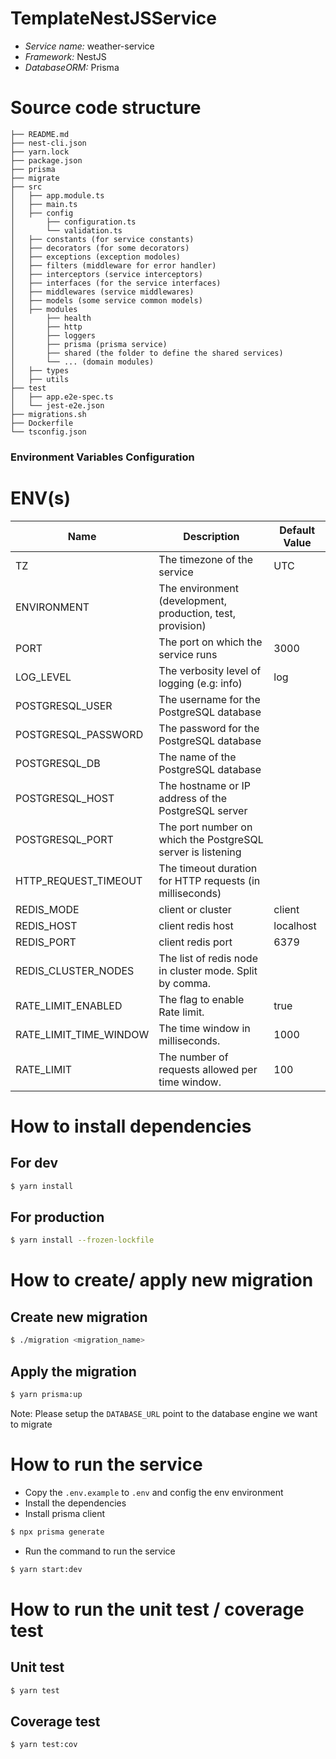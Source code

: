 # TemplateNestJSService

- _Service name:_ weather-service
- _Framework:_ NestJS
- _DatabaseORM:_ Prisma

# Source code structure

```
├── README.md
├── nest-cli.json
├── yarn.lock
├── package.json
├── prisma
├── migrate
├── src
│   ├── app.module.ts
│   ├── main.ts
│   ├── config
│       ├── configuration.ts
│       └── validation.ts
│   ├── constants (for service constants)
│   ├── decorators (for some decorators)
│   ├── exceptions (exception modoles)
│   ├── filters (middleware for error handler)
│   ├── interceptors (service interceptors)
│   ├── interfaces (for the service interfaces)
│   ├── middlewares (service middlewares)
│   ├── models (some service common models)
│   ├── modules
│       ├── health
│       ├── http
│       ├── loggers
│       ├── prisma (prisma service)
│       ├── shared (the folder to define the shared services)
│       └── ... (domain modules)
│   ├── types
│   ├── utils
├── test
│   ├── app.e2e-spec.ts
│   └── jest-e2e.json
├── migrations.sh
├── Dockerfile
└── tsconfig.json
```

### Environment Variables Configuration

# ENV(s)

| Name                   | Description                                                 | Default Value |
| ---------------------- | ----------------------------------------------------------- | ------------- |
| TZ                     | The timezone of the service                                 | UTC           |
| ENVIRONMENT            | The environment (development, production, test, provision)  |               |
| PORT                   | The port on which the service runs                          | 3000          |
| LOG_LEVEL              | The verbosity level of logging (e.g: info)                  | log           |
| POSTGRESQL_USER        | The username for the PostgreSQL database                    |               |
| POSTGRESQL_PASSWORD    | The password for the PostgreSQL database                    |               |
| POSTGRESQL_DB          | The name of the PostgreSQL database                         |               |
| POSTGRESQL_HOST        | The hostname or IP address of the PostgreSQL server         |               |
| POSTGRESQL_PORT        | The port number on which the PostgreSQL server is listening |               |
| HTTP_REQUEST_TIMEOUT   | The timeout duration for HTTP requests (in milliseconds)    |               |
| REDIS_MODE             | client or cluster                                           | client        |
| REDIS_HOST             | client redis host                                           | localhost     |
| REDIS_PORT             | client redis port                                           | 6379          |
| REDIS_CLUSTER_NODES    | The list of redis node in cluster mode. Split by comma.     |               |
| RATE_LIMIT_ENABLED     | The flag to enable Rate limit.                              | true          |
| RATE_LIMIT_TIME_WINDOW | The time window in milliseconds.                            | 1000          |
| RATE_LIMIT             | The number of requests allowed per time window.             | 100           |

# How to install dependencies

## For dev

```bash
$ yarn install
```

## For production

```bash
$ yarn install --frozen-lockfile
```

# How to create/ apply new migration

## Create new migration

```bash
$ ./migration <migration_name>
```

## Apply the migration

```bash
$ yarn prisma:up
```

Note: Please setup the `DATABASE_URL` point to the database engine we want to migrate

# How to run the service

- Copy the `.env.example` to `.env` and config the env environment
- Install the dependencies
- Install prisma client

```bash
$ npx prisma generate
```

- Run the command to run the service

```bash
$ yarn start:dev
```

# How to run the unit test / coverage test

## Unit test

```bash
$ yarn test
```

## Coverage test

```bash
$ yarn test:cov
```
